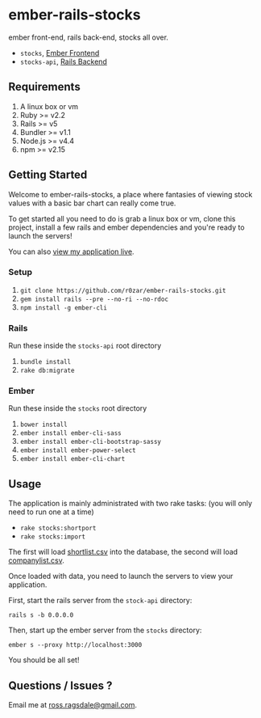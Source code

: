 # ember-rails-stocks
ember front-end, rails back-end, stocks all over.

* `stocks`, [Ember Frontend](https://github.com/r0zar/ember-rails-stocks/tree/master/stocks)
* `stocks-api`, [Rails Backend](https://github.com/r0zar/ember-rails-stocks/tree/master/stocks-api)

## Requirements

1. A linux box or vm
2. Ruby >= v2.2
3. Rails >= v5
4. Bundler >= v1.1
5. Node.js >= v4.4
6. npm >= v2.15

## Getting Started

Welcome to ember-rails-stocks, a place where fantasies of viewing stock values with a basic bar chart can really come true.

To get started all you need to do is grab a linux box or vm, clone this project, install a few rails and ember dependencies and you're ready to launch the servers!

You can also [view my application live](http://54.210.196.143:4200/).

### Setup

1. `git clone https://github.com/r0zar/ember-rails-stocks.git`
2. `gem install rails --pre --no-ri --no-rdoc`
2. `npm install -g ember-cli`

### Rails

Run these inside the `stocks-api` root directory

1. `bundle install`
2. `rake db:migrate`

### Ember

Run these inside the `stocks` root directory

1. `bower install`
2. `ember install ember-cli-sass`
3. `ember install ember-cli-bootstrap-sassy`
4. `ember install ember-power-select`
5. `ember install ember-cli-chart`

## Usage

The application is mainly administrated with two rake tasks: (you will only need to run one at a time)

* `rake stocks:shortport`
* `rake stocks:import`

The first will load [shortlist.csv](https://github.com/r0zar/ember-rails-stocks/blob/master/stocks-api/shortlist.csv) into the database, the second will load [companylist.csv](https://github.com/r0zar/ember-rails-stocks/blob/master/stocks-api/companylist.csv).

Once loaded with data, you need to launch the servers to view your application.

First, start the rails server from the `stock-api` directory:

`rails s -b 0.0.0.0`

Then, start up the ember server from the `stocks` directory:
 
`ember s --proxy http://localhost:3000`

You should be all set!

## Questions / Issues ?

Email me at ross.ragsdale@gmail.com.
